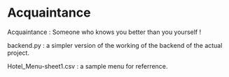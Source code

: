 # Acquaintance
Acquaintance : Someone who knows you better than you yourself !

backend.py : a simpler version of the working of the backend of the actual project.

Hotel_Menu-sheet1.csv : a sample menu for referrence. 
